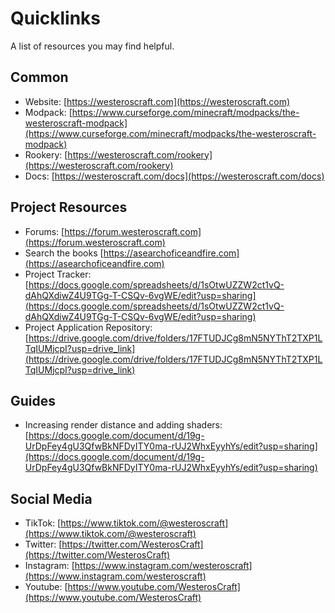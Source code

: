 # Quicklinks

A list of resources you may find helpful.

## Common

- Website: [https://westeroscraft.com](https://westeroscraft.com)
- Modpack: [https://www.curseforge.com/minecraft/modpacks/the-westeroscraft-modpack](https://www.curseforge.com/minecraft/modpacks/the-westeroscraft-modpack)
- Rookery: [https://westeroscraft.com/rookery](https://westeroscraft.com/rookery)
- Docs: [https://westeroscraft.com/docs](https://westeroscraft.com/docs)

## Project Resources

- Forums: [https://forum.westeroscraft.com](https://forum.westeroscraft.com)
- Search the books [https://asearchoficeandfire.com](https://asearchoficeandfire.com)
- Project Tracker: [https://docs.google.com/spreadsheets/d/1sOtwUZZW2ct1vQ-dAhQXdiwZ4U9TGg-T-CSQv-6vgWE/edit?usp=sharing](https://docs.google.com/spreadsheets/d/1sOtwUZZW2ct1vQ-dAhQXdiwZ4U9TGg-T-CSQv-6vgWE/edit?usp=sharing)
- Project Application Repository: [https://drive.google.com/drive/folders/17FTUDJCg8mN5NYThT2TXP1LTqIUMjcpI?usp=drive_link](https://drive.google.com/drive/folders/17FTUDJCg8mN5NYThT2TXP1LTqIUMjcpI?usp=drive_link)

## Guides

- Increasing render distance and adding shaders: [https://docs.google.com/document/d/19g-UrDpFey4gU3QfwBkNFDyITY0ma-rUJ2WhxEyyhYs/edit?usp=sharing](https://docs.google.com/document/d/19g-UrDpFey4gU3QfwBkNFDyITY0ma-rUJ2WhxEyyhYs/edit?usp=sharing)

## Social Media

- TikTok: [https://www.tiktok.com/@westeroscraft](https://www.tiktok.com/@westeroscraft)
- Twitter: [https://twitter.com/WesterosCraft](https://twitter.com/WesterosCraft)
- Instagram: [https://www.instagram.com/westeroscraft](https://www.instagram.com/westeroscraft)
- Youtube:  [https://www.youtube.com/WesterosCraft](https://www.youtube.com/WesterosCraft)
